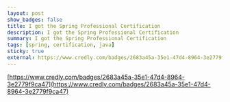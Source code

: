 ```yaml
---
layout: post
show_badges: false
title: I got the Spring Professional Certification
description: I got the Spring Professional Certification
summary: I got the Spring Professional Certification
tags: [spring, certification, java]
sticky: true
external: https://www.credly.com/badges/2683a45a-35e1-47d4-8964-3e2779f9ca47
---
```


[https://www.credly.com/badges/2683a45a-35e1-47d4-8964-3e2779f9ca47](https://www.credly.com/badges/2683a45a-35e1-47d4-8964-3e2779f9ca47)
